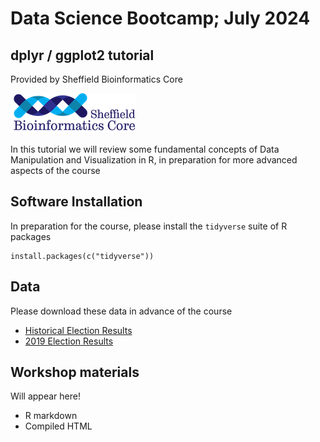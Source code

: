 # Data Science Bootcamp; July 2024

## dplyr / ggplot2 tutorial

Provided by Sheffield Bioinformatics Core

![](logo-sm.png)

In this tutorial we will review some fundamental concepts of Data Manipulation and Visualization in R, in preparation for more advanced aspects of the course

## Software Installation

In preparation for the course, please install the `tidyverse` suite of R packages
```
install.packages(c("tidyverse"))
```

## Data

Please download these data in advance of the course

- [Historical Election Results](1918-2019election_results_by_pcon.xlsx)
- [2019 Election Results](uk_election_2019.csv)


## Workshop materials

Will appear here!

- R markdown
- Compiled HTML